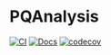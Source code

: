 # PQAnalysis

[![CI](https://github.com/97gamjak/PQAnalysis/actions/workflows/codecov.yml/badge.svg)](https://github.com/97gamjak/PQAnalysis/actions/workflows/codecov.yml)
[![Docs](https://github.com/97gamjak/PQAnalysis/actions/workflows/jekyll-gh-pages.yml/badge.svg)](https://97gamjak.github.io/PQAnalysis/)
[![codecov](https://codecov.io/gh/97gamjak/PQAnalysis/graph/badge.svg?token=IDFK8L6IIQ)](https://codecov.io/gh/97gamjak/PQAnalysis)
